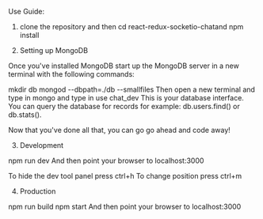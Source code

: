 Use Guide:

1. clone the repository and then cd react-redux-socketio-chatand npm install

2. Setting up MongoDB

  Once you've installed MongoDB start up the MongoDB server in a new terminal with the following commands:

  mkdir db
  mongod --dbpath=./db --smallfiles
  Then open a new terminal and type in mongo and type in use chat_dev This is your database interface. You can query the         database for records for example: db.users.find() or db.stats().

  Now that you've done all that, you can go go ahead and code away!

3. Development

  npm run dev
  And then point your browser to localhost:3000

  To hide the dev tool panel press ctrl+h
  To change position press ctrl+m

4. Production

  npm run build
  npm start
  And then point your browser to localhost:3000
